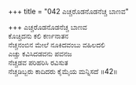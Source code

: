 +++
title = "042 ಎಚ್ಚರೊಡನೊಡನೆಚ್ಚ ಬಾಣವ"

+++
ಎಚ್ಚರೊಡನೊಡನೆಚ್ಚ ಬಾಣವ  
ಕೊಚ್ಚಿದನು ಕಲಿ ಕರ್ಣನಾತನ  
ನೆಚ್ಚನಂಬಿನ ಮೇಲೆ ನೂಕಿದವಂಬು ವಹಿಲದಲಿ  
ಎಚ್ಚು ಕವಿಸಿದಡವನು ಪವನಜ  
ನೆಚ್ಚಡವ ಪರಿಹರಿಸಿ ರವಿಸುತ  
ನೆಚ್ಚಡಿಬ್ಬರು ಕಾದಿದರು ಕೈಮೈಯ ಮನ್ನಿಸದೆ      ॥42॥